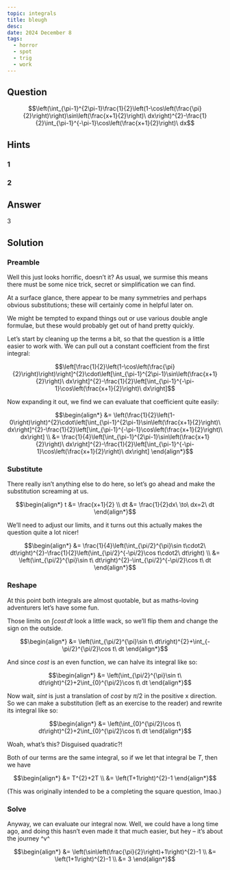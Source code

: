 ```yaml
---
topic: integrals
title: bleugh
desc: 
date: 2024 December 8
tags:
  - horror
  - spot
  - trig
  - work
---
```



## Question
```math
\left(\int_{\pi-1}^{2\pi-1}\frac{1}{2}\left(1-\cos\left(\frac{\pi}{2}\right)\right)\sin\left(\frac{x+1}{2}\right)\ dx\right)^{2}-\frac{1}{2}\int_{\pi-1}^{-\pi-1}\cos\left(\frac{x+1}{2}\right)\ dx
```


## Hints

### 1

### 2


## Answer
$3$


## Solution

### Preamble
Well this just looks horrific, doesn’t it? As usual, we surmise this means there must be some nice trick, secret or simplification we can find.

At a surface glance, there appear to be many symmetries and perhaps obvious substitutions; these will certainly come in helpful later on.

We might be tempted to expand things out or use various double angle formulae, but these would probably get out of hand pretty quickly.

Let’s start by cleaning up the terms a bit, so that the question is a little easier to work with. We can pull out a constant coefficient from the first integral:

```math
\left[\frac{1}{2}\left(1-\cos\left(\frac{\pi}{2}\right)\right)\right]^{2}\cdot\left[\int_{\pi-1}^{2\pi-1}\sin\left(\frac{x+1}{2}\right)\ dx\right]^{2}-\frac{1}{2}\left[\int_{\pi-1}^{-\pi-1}\cos\left(\frac{x+1}{2}\right)\ dx\right]
```

Now expanding it out, we find we can evaluate that coefficient quite easily:

```math
\begin{align*}
  &= \left(\frac{1}{2}\left(1-0\right)\right)^{2}\cdot\left[\int_{\pi-1}^{2\pi-1}\sin\left(\frac{x+1}{2}\right)\ dx\right]^{2}-\frac{1}{2}\left[\int_{\pi-1}^{-\pi-1}\cos\left(\frac{x+1}{2}\right)\ dx\right]
  \\ &= \frac{1}{4}\left[\int_{\pi-1}^{2\pi-1}\sin\left(\frac{x+1}{2}\right)\ dx\right]^{2}-\frac{1}{2}\left[\int_{\pi-1}^{-\pi-1}\cos\left(\frac{x+1}{2}\right)\ dx\right]
\end{align*}
```

### Substitute
There really isn’t anything else to do here, so let’s go ahead and make the substitution screaming at us.

```math
\begin{align*}
  t &= \frac{x+1}{2}
  \\ dt &= \frac{1}{2}dx\ \to\ dx=2\ dt
\end{align*}
```

We’ll need to adjust our limits, and it turns out this actually makes the question quite a lot nicer!

```math
\begin{align*}
  &= \frac{1}{4}\left(\int_{\pi/2}^{\pi}\sin t\cdot2\ dt\right)^{2}-\frac{1}{2}\left(\int_{\pi/2}^{-\pi/2}\cos t\cdot2\ dt\right)
  \\ &= \left(\int_{\pi/2}^{\pi}\sin t\ dt\right)^{2}-\int_{\pi/2}^{-\pi/2}\cos t\ dt
\end{align*}
```

### Reshape
At this point both integrals are almost quotable, but as maths-loving adventurers let’s have some fun.

Those limits on $\int cos t \, dt$ look a little wack, so we’ll flip them and change the sign on the outside.

```math
\begin{align*}
  &= \left(\int_{\pi/2}^{\pi}\sin t\ dt\right)^{2}+\int_{-\pi/2}^{\pi/2}\cos t\ dt
\end{align*}
```

And since $cos t$ is an even function, we can halve its integral like so:

```math
\begin{align*}
  &= \left(\int_{\pi/2}^{\pi}\sin t\ dt\right)^{2}+2\int_{0}^{\pi/2}\cos t\ dt
\end{align*}
```

Now wait, $sin t$ is just a translation of $cos t$ by $\pi/2$ in the positive x direction. So we can make a substitution (left as an exercise to the reader) and rewrite its integral like so:

```math
\begin{align*}
  &= \left(\int_{0}^{\pi/2}\cos t\ dt\right)^{2}+2\int_{0}^{\pi/2}\cos t\ dt
\end{align*}
```

Woah, what’s this? Disguised quadratic?!

Both of our terms are the same integral, so if we let that integral be $T$, then we have

```math
\begin{align*}
  &= T^{2}+2T
  \\ &= \left(T+1\right)^{2}-1
\end{align*}
```
(This was originally intended to be a completing the square question, lmao.)

### Solve
Anyway, we can evaluate our integral now. Well, we could have a long time ago, and doing this hasn’t even made it that much easier, but hey – it’s about the journey ^v^

```math
\begin{align*}
  &= \left(\sin\left(\frac{\pi}{2}\right)+1\right)^{2}-1
  \\ &= \left(1+1\right)^{2}-1
  \\ &= 3
\end{align*}
```
